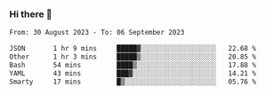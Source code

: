 ### Hi there 👋

<!--
**palaashatri/palaashatri** is a ✨ _special_ ✨ repository because its `README.md` (this file) appears on your GitHub profile.

Here are some ideas to get you started:

- 🔭 I’m currently working on ...
- 🌱 I’m currently learning ...
- 👯 I’m looking to collaborate on ...
- 🤔 I’m looking for help with ...
- 💬 Ask me about ...
- 📫 How to reach me: ...
- 😄 Pronouns: ...
- ⚡ Fun fact: ...
-->

<!--START_SECTION:waka-->

```txt
From: 30 August 2023 - To: 06 September 2023

JSON       1 hr 9 mins     █████▓░░░░░░░░░░░░░░░░░░░   22.68 %
Other      1 hr 3 mins     █████▒░░░░░░░░░░░░░░░░░░░   20.85 %
Bash       54 mins         ████▒░░░░░░░░░░░░░░░░░░░░   17.88 %
YAML       43 mins         ███▓░░░░░░░░░░░░░░░░░░░░░   14.21 %
Smarty     17 mins         █▒░░░░░░░░░░░░░░░░░░░░░░░   05.76 %
```

<!--END_SECTION:waka-->
